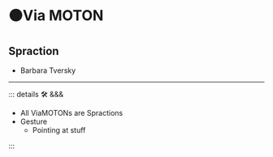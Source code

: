 # 🟠<move>Via MOTON</move>

## Spraction

- Barbara Tversky

---

<!-- =================================================== -->
<!-- =================================================== -->
<!-- =================================================== -->
<!-- =================================================== -->
<!-- =================================================== -->
::: details 🛠 <dev>&&&</dev>

- All ViaMOTONs are Spractions
- Gesture
    - Pointing at stuff

:::
